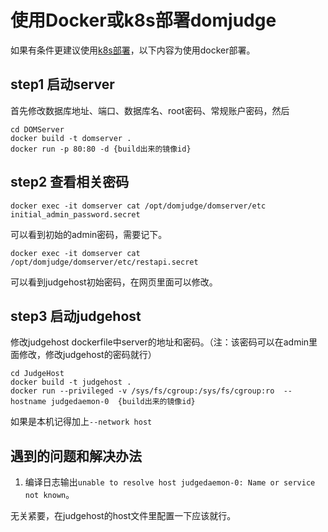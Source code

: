 # 使用Docker或k8s部署domjudge


如果有条件更建议使用[k8s部署](./k8s/)，以下内容为使用docker部署。
## step1 启动server

首先修改数据库地址、端口、数据库名、root密码、常规账户密码，然后

```
cd DOMServer
docker build -t domserver .
docker run -p 80:80 -d {build出来的镜像id}
```

## step2 查看相关密码

```
docker exec -it domserver cat /opt/domjudge/domserver/etc initial_admin_password.secret
```
可以看到初始的admin密码，需要记下。

```
docker exec -it domserver cat /opt/domjudge/domserver/etc/restapi.secret
```

可以看到judgehost初始密码，在网页里面可以修改。

## step3 启动judgehost

修改judgehost dockerfile中server的地址和密码。（注：该密码可以在admin里面修改，修改judgehost的密码就行）

```
cd JudgeHost
docker build -t judgehost .
docker run --privileged -v /sys/fs/cgroup:/sys/fs/cgroup:ro  --hostname judgedaemon-0  {build出来的镜像id}
```

如果是本机记得加上`--network host`

## 遇到的问题和解决办法

1. 编译日志输出`unable to resolve host judgedaemon-0: Name or service not known`。
   

无关紧要，在judgehost的host文件里配置一下应该就行。


   